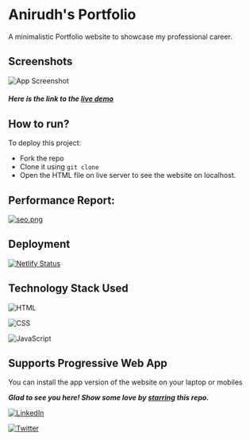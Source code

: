 
# Anirudh's Portfolio

A minimalistic Portfolio website to showcase my professional career.

## Screenshots

![App Screenshot](https://i.postimg.cc/c4szDvMS/portfolio.webp)

##### **Here is the link to the [live demo](https://anirudhpanda.me/)**
## How to run?

To deploy this project:
- Fork the repo
- Clone it using `git clone`
- Open the HTML file on live server to see the website on localhost.

## Performance Report:
[![seo.png](https://i.postimg.cc/v8r0J5GK/seo.png)](https://postimg.cc/LhskfYYk)

## Deployment

[![Netlify Status](https://api.netlify.com/api/v1/badges/2b544ece-d26c-4bcc-8af9-963295c67bbd/deploy-status)](https://app.netlify.com/sites/anirudhpanda/deploys)
  
## Technology Stack Used

![HTML](https://img.shields.io/badge/frontend-html-orange.svg?logo=html5&style=flat-square) 

![CSS](https://img.shields.io/badge/frontend-css-yellowgreen.svg?logo=css3&style=flat-square)

![JavaScript](https://img.shields.io/badge/frontend-javascript-blue.svg?logo=javascript&style=flat-square) 

## Supports Progressive Web App
 You can install the app version of the website on your laptop or mobiles

***Glad to see you here! Show some love by [starring](https://github.com/AnirudhPanda/Anirudh-Panda-Portfolio) this repo.***

[![LinkedIn](https://img.shields.io/static/v1.svg?label=connect&message=@anirudhpanda&color=grey&logo=linkedin&style=flat&logoColor=white&colorA=blue)](https://www.linkedin.com/in/anirudhpanda/)

[![Twitter](https://img.shields.io/static/v1.svg?label=connect&message=@anirudhpandaaa&color=grey&logo=twitter&style=flat&logoColor=white&colorA=blue)](https://twitter.com/anirudhpandaaa)

